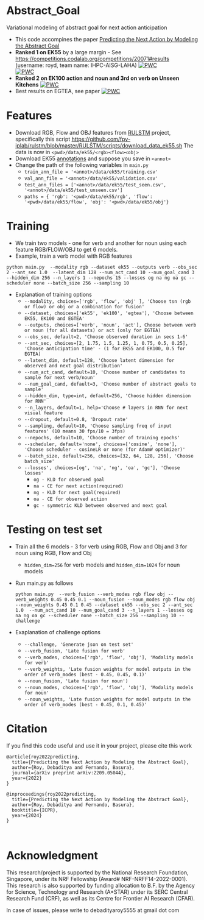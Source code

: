 # Abstract_Goal
Variational modeling of abstract goal for next action anticipation

* This code accompines the paper [Predicting the Next Action by Modeling the Abstract Goal](https://arxiv.org/abs/2209.05044)
* **Ranked 1 on EK55** by a large margin - See https://competitions.codalab.org/competitions/20071#results (username: royd, team name: IHPC-AISG-LAHA)
[![PWC](https://img.shields.io/endpoint.svg?url=https://paperswithcode.com/badge/predicting-the-next-action-by-modeling-the/action-anticipation-on-epic-kitchens-55-seen)](https://paperswithcode.com/sota/action-anticipation-on-epic-kitchens-55-seen?p=predicting-the-next-action-by-modeling-the)	
[![PWC](https://img.shields.io/endpoint.svg?url=https://paperswithcode.com/badge/predicting-the-next-action-by-modeling-the/action-anticipation-on-epic-kitchens-55-1)](https://paperswithcode.com/sota/action-anticipation-on-epic-kitchens-55-1?p=predicting-the-next-action-by-modeling-the)
* **Ranked 2 on EK100 action and noun and 3rd on verb on Unseen Kitchens**
[![PWC](https://img.shields.io/endpoint.svg?url=https://paperswithcode.com/badge/predicting-the-next-action-by-modeling-the/action-anticipation-on-epic-kitchens-100-test)](https://paperswithcode.com/sota/action-anticipation-on-epic-kitchens-100-test?p=predicting-the-next-action-by-modeling-the)
* Best results on EGTEA, see paper
[![PWC](https://img.shields.io/endpoint.svg?url=https://paperswithcode.com/badge/predicting-the-next-action-by-modeling-the/action-anticipation-on-egtea)](https://paperswithcode.com/sota/action-anticipation-on-egtea?p=predicting-the-next-action-by-modeling-the)
	

	


# Features

  * Download RGB, Flow and OBJ features from [RULSTM](https://github.com/fpv-iplab/rulstm) project, specifically this script
    https://github.com/fpv-iplab/rulstm/blob/master/RULSTM/scripts/download_data_ek55.sh
    The data is now in ```<pwd>/data/ek55/<rgb><flow><obj>```
  * Download EK55 [annotations](https://github.com/fpv-iplab/rulstm/tree/master/RULSTM/data/ek55) and suppose you save in ```<annot>```
  * Change the path of the following variables in ```main.py```
    * ```train_ann_file = '<annot>/data/ek55/training.csv'```
    * ```val_ann_file = '<annot>/data/ek55/validation.csv'```
    * ```test_ann_files = ['<annot>/data/ek55/test_seen.csv', '<annot>/data/ek55/test_unseen.csv']```
    * ```paths = { 'rgb': '<pwd>/data/ek55/rgb', 'flow': '<pwd>/data/ek55/flow', 'obj': '<pwd>/data/ek55/obj'}```

# Training
  * We train two models - one for verb and another for noun using each feature RGB/FLOW/OBJ to get 6 models.
  * Example, train a verb model with RGB features
  
  ``` python main.py  --modality rgb --dataset ek55 --outputs verb --obs_sec 2 --ant_sec 1.0  --latent_dim 128 --num_act_cand 10 --num_goal_cand 3  --hidden_dim 256 --n_layers 1 --nepochs 15 --losses og na ng oa gc --scheduler none --batch_size 256 --sampling 10 ```
  * Explanation of training options
    * ```--modality, choices=['rgb', 'flow', 'obj' ], 'Choose tsn (rgb or flow) or obj or a combination for fusion' ```
    * ```--dataset, choices=['ek55', 'ek100', 'egtea'], 'Choose between EK55, EK100 and EGTEA' ```
    * ```--outputs, choices=['verb', 'noun', 'act'], Choose between verb or noun (for all datasets) or act (only for EGTEA)```
    * ```--obs_sec, default=2, 'Choose observed duration in secs 1-6'```
    * ```--ant_sec, choices=[2, 1.75, 1.5, 1.25, 1, 0.75, 0.5, 0.25], 'Choose anticipation time' - (1 for EK55 and EK100, 0.5 for EGTEA)```
    * ```--latent_dim, default=128, 'Choose latent dimension for observed and next goal distribution'```
    * ```--num_act_cand, default=10, 'Choose number of candidates to sample for next verb/noun' ```
    * ```--num_goal_cand, default=3, 'Choose number of abstract goals to sample'```
    * ```--hidden_dim, type=int, default=256, 'Choose hidden dimension for RNN'```
    * ```--n_layers, default=1, help='Choose # layers in RNN for next visual feature```
    * ```--dropout, default=0.8, 'Dropout rate'```
    * ```--sampling, default=10, 'Choose sampling freq of input features' (10 means 30 fps/10 = 3fps)```
    * ```--nepochs, default=10, 'Choose number of training epochs'```
    * ```--scheduler, default='none', choices=['cosine', 'none'], 'Choose scheduler - cosineLR or none (for AdamW optimizer)'```
    * ```--batch_size, default=256, choices=[32, 64, 128, 256], 'Choose batch_size'```
    * ```--losses', choices=[og', 'na', 'ng', 'oa', 'gc'], 'Choose losses'``` 
      * ```og - KLD for observed goal```
      * ```na - CE for next action(required)```
      * ```ng - KLD for next goal(required)```
      * ```oa - CE for observed action```
      * ```gc - symmetric KLD between observed and next goal```

# Testing on test set
  
  * Train all the 6 models - 3 for verb using RGB, Flow and Obj and 3 for noun using RGB, Flow and Obj
    * ```hidden_dim=256``` for verb models and  ```hidden_dim=1024``` for noun models
  * Run main.py as follows
  
    ```python main.py  --verb_fusion --verb_modes rgb flow obj --verb_weights 0.45 0.45 0.1 --noun_fusion --noun_modes rgb flow obj --noun_weights 0.45 0.1 0.45 --dataset ek55 --obs_sec 2 --ant_sec 1.0  --num_act_cand 10 --num_goal_cand 3 --n_layers 1 --losses og na ng oa gc --scheduler none --batch_size 256 --sampling 10 --challenge```
  * Exaplanation of challenge options
    * ```--challenge, 'Generate json on test set'```
    * ```--verb_fusion, 'Late fusion for verb'```
    * ```--verb_modes, choices=['rgb', 'flow', 'obj'], 'Modality models for verb'```
    * ```--verb_weights, 'Late fusion weights for model outputs in the order of verb_modes (best - 0.45, 0.45, 0.1)'```
    * ```--noun_fusion, 'Late fusion for noun')```
    * ```--noun_modes, choices=['rgb', 'flow', 'obj'], 'Modality models for noun'```
    * ```--noun_weights, 'Late fusion weights for model outputs in the order of verb_modes (best - 0.45, 0.1, 0.45)'```


# Citation
If you find this code useful and use it in your project, please cite this work
```
@article{roy2022predicting,
  title={Predicting the Next Action by Modeling the Abstract Goal},
  author={Roy, Debaditya and Fernando, Basura},
  journal={arXiv preprint arXiv:2209.05044},
  year={2022}
}

@inproceedings{roy2022predicting,
  title={Predicting the Next Action by Modeling the Abstract Goal},
  author={Roy, Debaditya and Fernando, Basura},
  booktitle={ICPR},
  year={2024}
}



```

# Acknowledgment

This research/project is supported by the National Research Foundation, Singapore, under its NRF Fellowship (Award# NRF-NRFF14-2022-0001). This research is also supported by funding allocation to B.F. by the Agency for Science, Technology and Research (A*STAR) under its SERC Central Research Fund (CRF), as well as its Centre for Frontier AI Research (CFAR).

  
In case of issues, please write to debadityaroy5555 at gmail dot com
